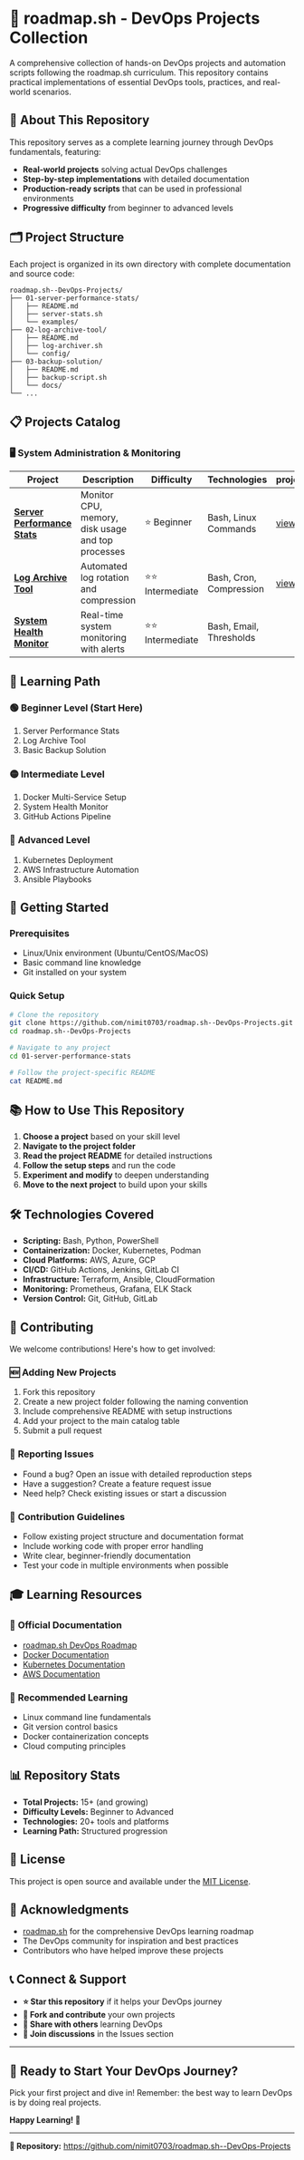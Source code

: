 # 🚀 roadmap.sh - DevOps Projects Collection

A comprehensive collection of hands-on DevOps projects and automation scripts following the roadmap.sh curriculum. This repository contains practical implementations of essential DevOps tools, practices, and real-world scenarios.

## 📖 About This Repository

This repository serves as a complete learning journey through DevOps fundamentals, featuring:
- **Real-world projects** solving actual DevOps challenges
- **Step-by-step implementations** with detailed documentation
- **Production-ready scripts** that can be used in professional environments
- **Progressive difficulty** from beginner to advanced levels

## 🗂️ Project Structure

Each project is organized in its own directory with complete documentation and source code:

```
roadmap.sh--DevOps-Projects/
├── 01-server-performance-stats/
│   ├── README.md
│   ├── server-stats.sh
│   └── examples/
├── 02-log-archive-tool/
│   ├── README.md
│   ├── log-archiver.sh
│   └── config/
├── 03-backup-solution/
│   ├── README.md
│   ├── backup-script.sh
│   └── docs/
└── ...
```

## 📋 Projects Catalog

### 🖥️ System Administration & Monitoring

| Project | Description | Difficulty | Technologies | projecturl |
|---------|------------|------------|--------------|-------------|
| [**Server Performance Stats**](./01-server-performance-stats/) | Monitor CPU, memory, disk usage and top processes | ⭐ Beginner | Bash, Linux Commands | [view](https://roadmap.sh/projects/server-stats)
| [**Log Archive Tool**](./02-log-archive-tool/) | Automated log rotation and compression | ⭐⭐ Intermediate | Bash, Cron, Compression | [view](https://roadmap.sh/projects/log-archive-tool)
| [**System Health Monitor**](./03-system-health-monitor/) | Real-time system monitoring with alerts | ⭐⭐ Intermediate | Bash, Email, Thresholds |


## 🎯 Learning Path

### 🟢 **Beginner Level** (Start Here)
1. Server Performance Stats
2. Log Archive Tool  
3. Basic Backup Solution

### 🟡 **Intermediate Level**
1. Docker Multi-Service Setup
2. System Health Monitor
3. GitHub Actions Pipeline

### 🔴 **Advanced Level**  
1. Kubernetes Deployment
2. AWS Infrastructure Automation
3. Ansible Playbooks

## 🚀 Getting Started

### Prerequisites
- Linux/Unix environment (Ubuntu/CentOS/MacOS)
- Basic command line knowledge
- Git installed on your system

### Quick Setup
```bash
# Clone the repository
git clone https://github.com/nimit0703/roadmap.sh--DevOps-Projects.git
cd roadmap.sh--DevOps-Projects

# Navigate to any project
cd 01-server-performance-stats

# Follow the project-specific README
cat README.md
```

## 📚 How to Use This Repository

1. **Choose a project** based on your skill level
2. **Navigate to the project folder** 
3. **Read the project README** for detailed instructions
4. **Follow the setup steps** and run the code
5. **Experiment and modify** to deepen understanding
6. **Move to the next project** to build upon your skills

## 🛠️ Technologies Covered

- **Scripting:** Bash, Python, PowerShell
- **Containerization:** Docker, Kubernetes, Podman
- **Cloud Platforms:** AWS, Azure, GCP
- **CI/CD:** GitHub Actions, Jenkins, GitLab CI
- **Infrastructure:** Terraform, Ansible, CloudFormation
- **Monitoring:** Prometheus, Grafana, ELK Stack
- **Version Control:** Git, GitHub, GitLab

## 🤝 Contributing

We welcome contributions! Here's how to get involved:

### 🆕 **Adding New Projects**
1. Fork this repository
2. Create a new project folder following the naming convention
3. Include comprehensive README with setup instructions
4. Add your project to the main catalog table
5. Submit a pull request

### 🐛 **Reporting Issues**
- Found a bug? Open an issue with detailed reproduction steps
- Have a suggestion? Create a feature request issue
- Need help? Check existing issues or start a discussion

### 📝 **Contribution Guidelines**
- Follow existing project structure and documentation format
- Include working code with proper error handling
- Write clear, beginner-friendly documentation
- Test your code in multiple environments when possible

## 🎓 Learning Resources

### 📖 **Official Documentation**
- [roadmap.sh DevOps Roadmap](https://roadmap.sh/devops)
- [Docker Documentation](https://docs.docker.com/)
- [Kubernetes Documentation](https://kubernetes.io/docs/)
- [AWS Documentation](https://docs.aws.amazon.com/)

### 🎥 **Recommended Learning**
- Linux command line fundamentals
- Git version control basics
- Docker containerization concepts
- Cloud computing principles

## 📊 Repository Stats

- **Total Projects:** 15+ (and growing)
- **Difficulty Levels:** Beginner to Advanced
- **Technologies:** 20+ tools and platforms
- **Learning Path:** Structured progression

## 📝 License

This project is open source and available under the [MIT License](LICENSE).

## 🌟 Acknowledgments

- [roadmap.sh](https://roadmap.sh) for the comprehensive DevOps learning roadmap
- The DevOps community for inspiration and best practices
- Contributors who have helped improve these projects

## 📞 Connect & Support

- **⭐ Star this repository** if it helps your DevOps journey
- **🍴 Fork and contribute** your own projects
- **📢 Share with others** learning DevOps
- **💬 Join discussions** in the Issues section

---

## 🚀 **Ready to Start Your DevOps Journey?**

Pick your first project and dive in! Remember: the best way to learn DevOps is by doing real projects.

**Happy Learning! 🎉**

---

**📍 Repository:** https://github.com/nimit0703/roadmap.sh--DevOps-Projects
